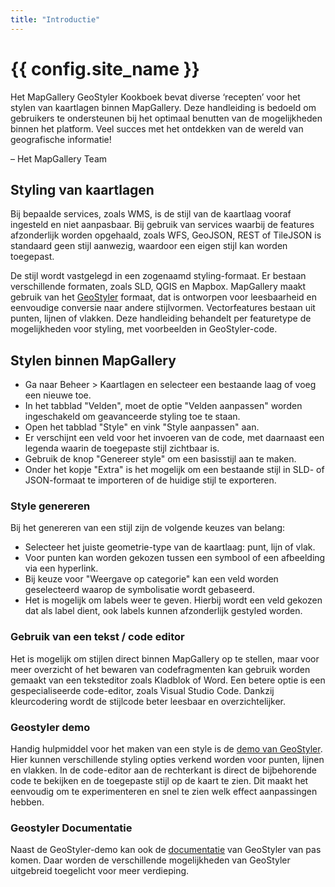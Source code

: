 ```yaml
---
title: "Introductie"
---
```


# {{ config.site_name }}

Het MapGallery GeoStyler Kookboek bevat diverse ‘recepten’ voor het stylen van kaartlagen binnen MapGallery. Deze handleiding is bedoeld om gebruikers te ondersteunen bij het optimaal benutten van de mogelijkheden binnen het platform. Veel succes met het ontdekken van de wereld van geografische informatie!

– Het MapGallery Team

Styling van kaartlagen
---

Bij bepaalde services, zoals WMS, is de stijl van de kaartlaag vooraf ingesteld en niet aanpasbaar. Bij gebruik van services waarbij de features afzonderlijk worden opgehaald, zoals WFS, GeoJSON, REST of TileJSON is standaard geen stijl aanwezig, waardoor een eigen stijl kan worden toegepast.

De stijl wordt vastgelegd in een zogenaamd styling-formaat. Er bestaan verschillende formaten, zoals SLD, QGIS en Mapbox. MapGallery maakt gebruik van het [GeoStyler](https://geostyler.org/) formaat, dat is ontworpen voor leesbaarheid en eenvoudige conversie naar andere stijlvormen. Vectorfeatures bestaan uit punten, lijnen of vlakken. Deze handleiding behandelt per featuretype de mogelijkheden voor styling, met voorbeelden in GeoStyler-code.


Stylen binnen MapGallery
---
- Ga naar Beheer > Kaartlagen en selecteer een bestaande laag of voeg een nieuwe toe.
- In het tabblad "Velden", moet de optie "Velden aanpassen" worden ingeschakeld om geavanceerde styling toe te staan.
- Open het tabblad "Style" en vink "Style aanpassen" aan.
- Er verschijnt een veld voor het invoeren van de code, met daarnaast een legenda waarin de toegepaste stijl zichtbaar is.
- Gebruik de knop "Genereer style" om een basisstijl aan te maken.
- Onder het kopje "Extra" is het mogelijk om een bestaande stijl in SLD- of JSON-formaat te importeren of de huidige stijl te exporteren.

### Style genereren

Bij het genereren van een stijl zijn de volgende keuzes van belang:

- Selecteer het juiste geometrie-type van de kaartlaag: punt, lijn of vlak.
- Voor punten kan worden gekozen tussen een symbool of een afbeelding via een hyperlink.
- Bij keuze voor "Weergave op categorie" kan een veld worden geselecteerd waarop de symbolisatie wordt gebaseerd.
- Het is mogelijk om labels weer te geven. Hierbij wordt een veld gekozen dat als label dient, ook labels kunnen afzonderlijk gestyled worden.

### Gebruik van een tekst / code editor

Het is mogelijk om stijlen direct binnen MapGallery op te stellen, maar voor meer overzicht of het bewaren van codefragmenten kan gebruik worden gemaakt van een teksteditor zoals Kladblok of Word. Een betere optie is een gespecialiseerde code-editor, zoals Visual Studio Code. Dankzij kleurcodering wordt de stijlcode beter leesbaar en overzichtelijker.

### Geostyler demo 

Handig hulpmiddel voor het maken van een style is de [demo van GeoStyler](https://demo.geostyler.org/). Hier kunnen verschillende styling opties verkend worden voor punten, lijnen en vlakken. In de code-editor aan de rechterkant is direct de bijbehorende code te bekijken en de toegepaste stijl op de kaart te zien. Dit maakt het eenvoudig om te experimenteren en snel te zien welk effect aanpassingen hebben.

### Geostyler Documentatie
Naast de GeoStyler-demo kan ook de [documentatie](https://geostyler.github.io/geostyler-style/docs/master/index.html) van GeoStyler van pas komen. Daar worden de verschillende mogelijkheden van GeoStyler uitgebreid toegelicht voor meer verdieping. 
